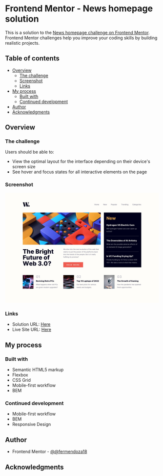 # Frontend Mentor - News homepage solution

This is a solution to the [News homepage challenge on Frontend Mentor](https://www.frontendmentor.io/challenges/news-homepage-H6SWTa1MFl). Frontend Mentor challenges help you improve your coding skills by building realistic projects. 

## Table of contents

- [Overview](#overview)
  - [The challenge](#the-challenge)
  - [Screenshot](#screenshot)
  - [Links](#links)
- [My process](#my-process)
  - [Built with](#built-with)
  - [Continued development](#continued-development)
- [Author](#author)
- [Acknowledgments](#acknowledgments)


## Overview

### The challenge

Users should be able to:

- View the optimal layout for the interface depending on their device's screen size
- See hover and focus states for all interactive elements on the page

### Screenshot

![](./assets/images/desktop-design.jpg)

### Links

- Solution URL: [Here](https://github.com/nimrodcode/News-Homepage-FM)
- Live Site URL: [Here](https://nimrodcode.github.io/News-Homepage-FM/)

## My process

### Built with

- Semantic HTML5 markup
- Flexbox
- CSS Grid
- Mobile-first workflow
- BEM

### Continued development

- Mobile-first workflow
- BEM
- Responsive Design

## Author

- Frontend Mentor - [@@fermendoza18](https://www.frontendmentor.io/profile/@fermendoza18)

## Acknowledgments

